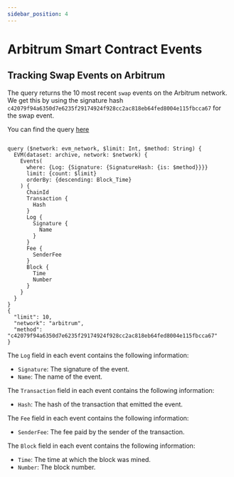 ```yaml
---
sidebar_position: 4
---
```


# Arbitrum Smart Contract Events

<head>
<meta name="title" content="Arbitrum Smart Contract Events & logs API"/>

<meta name="description" content="Get Arbitrum Smart Contract Event data using Events API. Explore events in-depth using detailed information of events."/>

<meta name="keywords" content="Arbitrum, Smart contract events, USDT contract, Arbitrum event monitoring, Event signature, event timestamp, event tracking, Contract signature, Arbitrum event"/>

<meta name="robots" content="index, follow"/>
<meta http-equiv="Content-Type" content="text/html; charset=utf-8"/>
<meta name="language" content="English"/>

<!-- Open Graph / Facebook -->
<meta property="og:type" content="website" />

<meta property="og:title" content="Arbitrum Smart Contract Events & logs API" />

<meta property="og:description" content="Get Arbitrum Smart Contract Event data using Events API. Explore events in-depth using detailed information of events."/>

<!-- Twitter -->
<meta property="twitter:card" content="summary_large_image" />

<meta property="twitter:title" content="Arbitrum Smart Contract Events & logs API" />

<meta property="twitter:description" content="Get Arbitrum Smart Contract Event data using Events API. Explore events in-depth using detailed information of events." />
</head>

## Tracking Swap Events on Arbitrum

The query returns the 10 most recent `swap` events on the Arbitrum network. We get this by using the signature hash `c42079f94a6350d7e6235f29174924f928cc2ac818eb64fed8004e115fbcca67` for the swap event.

You can find the query [here](https://ide.bitquery.io/Swap-Events-Arbitrum)

```

query ($network: evm_network, $limit: Int, $method: String) {
  EVM(dataset: archive, network: $network) {
    Events(
      where: {Log: {Signature: {SignatureHash: {is: $method}}}}
      limit: {count: $limit}
      orderBy: {descending: Block_Time}
    ) {
      ChainId
      Transaction {
        Hash
      }
      Log {
        Signature {
          Name
        }
      }
      Fee {
        SenderFee
      }
      Block {
        Time
        Number
      }
    }
  }
}
{
  "limit": 10,
  "network": "arbitrum",
  "method": "c42079f94a6350d7e6235f29174924f928cc2ac818eb64fed8004e115fbcca67"
}
```

The `Log` field in each event contains the following information:

- `Signature`: The signature of the event.
- `Name`: The name of the event.

The `Transaction` field in each event contains the following information:

- `Hash`: The hash of the transaction that emitted the event.

The `Fee` field in each event contains the following information:

- `SenderFee`: The fee paid by the sender of the transaction.

The `Block` field in each event contains the following information:

- `Time`: The time at which the block was mined.
- `Number`: The block number.
